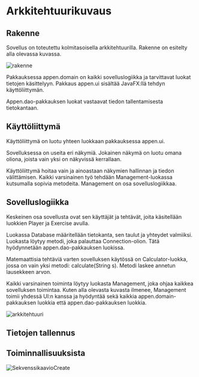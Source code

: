 # Arkkitehtuurikuvaus
## Rakenne
Sovellus on toteutettu kolmitasoisella arkkitehtuurilla. Rakenne on esitelty alla olevassa kuvassa.

![rakenne](http://yuml.me/d61edbcb.png)

Pakkauksessa appen.domain on kaikki sovelluslogiikka ja tarvittavat luokat tietojen käsittelyyn.
Pakkaus appen.ui sisältää JavaFX:llä tehdyn käyttöliittymän.

Appen.dao-pakkauksen luokat vastaavat tiedon tallentamisesta tietokantaan.

## Käyttöliittymä
Käyttöliittymä on luotu yhteen luokkaan pakkauksessa appen.ui. 

Sovelluksessa on useita eri näkymiä.
Jokainen näkymä on luotu omana oliona, joista vain yksi on näkyvissä kerrallaan. 

Käyttöliittymä hoitaa vain ja ainoastaan näkymien hallinnan ja tiedon välittämisen. Kaikki varsinainen työ tehdään Management-luokassa kutsumalla sopivia metodeita. Management on osa sovelluslogiikkaa.
 
## Sovelluslogiikka
Keskeinen osa sovellusta ovat sen käyttäjät ja tehtävät, joita käsitellään luokkien Player ja Exercise avulla.

Luokassa Database määritellään tietokanta, sen taulut ja yhteydet valmiiksi. Luokasta löytyy metodi, joka palauttaa Connection-olion. Tätä hyödynnetään appen.dao-pakkauksen luokissa. 

Matemaattisia tehtäviä varten sovelluksen käytössä on Calculator-luokka, jossa on vain yksi metodi: calculate(String s). Metodi laskee annetun lausekkeen arvon.

Kaikki varsinainen toiminta löytyy luokasta Management, joka ohjaa kaikkea sovelluksen toimintaa. Kuten alla olevasta kuvasta ilmenee, Management toimii yhdessä UI:n kanssa ja hyödyntää sekä kaikkia appen.domain-pakkauksen luokkia
että appen.dao-pakkauksen luokkia.

![arkkitehtuuri](http://yuml.me/e37a4183.png)

## Tietojen tallennus

## Toiminnallisuuksista

![SekvenssikaavioCreate](https://www.websequencediagrams.com/cgi-bin/cdraw?lz=VUktPipkYjogbmV3IERhdGFiYXNlKGxhcmFkaWdhcHBlbi5kYik7CgAjBXBkACIGUGxheWVyRGFvKAASCmUAFQdFeGVyY2lzZQAQDm1hbmFnZQBgBk0ABwVtZW50KHBkLCBlZCk7CgAaBi0-KmNhbGMAgQcGQ2FsY3VsYXRvcigpOwoAfAUrAD8IYwAVB2UoLi4uADQLKwA5BnRyeXsAFQ59AFoJLT5VSTogY2F0Y2h7cmV0dXJuIGZhbHNlfTsKY2FsYy0-LQCBJAgAFwdMb25nAIEXCgAOD2NyZWF0ZQCBbAgAfhBlZACBBQcAIQUoAIITDACBNAUpfTsKZWQtAEwKAIECFQCBLA0AgScFADEFAIEYEXRydWUAgkAKLVVJAAsPCg&s=default)
